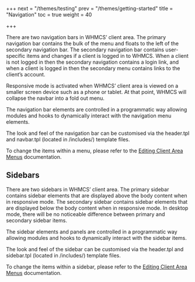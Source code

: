 +++
next = "/themes/testing"
prev = "/themes/getting-started"
title = "Navigation"
toc = true
weight = 40

+++

There are two navigation bars in WHMCS’ client area. The primary navigation bar contains the bulk of the menu and floats to the left of the secondary navigation bar. The secondary navigation bar contains user-specific items and changes if a client is logged in to WHMCS. When a client is not logged in then the secondary navigation contains a login link, and when a client is logged in then the secondary menu contains links to the client’s account.

Responsive mode is activated when WHMCS’ client area is viewed on a smaller screen device such as a phone or tablet. At that point, WHMCS will collapse the navbar into a fold out menu.

The navigation bar elements are controlled in a programmatic way allowing modules and hooks to dynamically interact with the navigation menu elements.

The look and feel of the navigation bar can be customised via the header.tpl and navbar.tpl (located in /includes/) template files.

To change the items within a menu, please refer to the [Editing Client Area Menus](#) documentation.

## Sidebars

There are two sidebars in WHMCS’ client area. The primary sidebar contains sidebar elements that are displayed above the body content when in responsive mode. The secondary sidebar contains sidebar elements that are displayed below the body content when in responsive mode. In desktop mode, there will be no noticeable difference between primary and secondary sidebar items.

The sidebar elements and panels are controlled in a programmatic way allowing modules and hooks to dynamically interact with the sidebar items.

The look and feel of the sidebar can be customised via the header.tpl and sidebar.tpl (located in /includes/) template files.

To change the items within a sidebar, please refer to the [Editing Client Area Menus](#) documentation.
